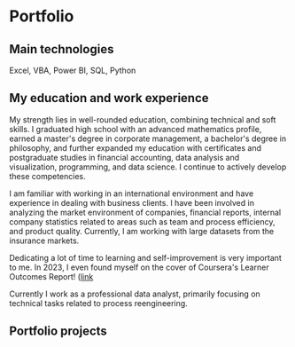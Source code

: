 # Portfolio

## Main technologies
Excel, VBA, Power BI, SQL, Python

## My education and work experience
My strength lies in well-rounded education, combining technical and soft skills. I graduated high school with an advanced mathematics profile, earned a master's degree in corporate management, a bachelor's degree in philosophy, and further expanded my education with certificates and postgraduate studies in financial accounting, data analysis and visualization, programming, and data science. I continue to actively develop these competencies.

I am familiar with working in an international environment and have experience in dealing with business clients. I have been involved in analyzing the market environment of companies, financial reports, internal company statistics related to areas such as team and process efficiency, and product quality. Currently, I am working with large datasets from the insurance markets.

Dedicating a lot of time to learning and self-improvement is very important to me. In 2023, I even found myself on the cover of Coursera's Learner Outcomes Report! ([link](https://about.coursera.org/press/wp-content/uploads/2023/05/Learner-Outcomes-Report-2023.pdf)

Currently I work as a professional data analyst, primarily focusing on technical tasks related to process reengineering.

## Portfolio projects

